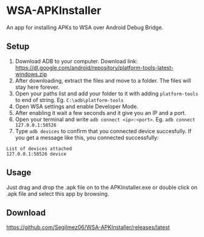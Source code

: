 # WSA-APKInstaller
An app for installing APKs to WSA over Android Debug Bridge.

## Setup

1) Download ADB to your computer. Download link: https://dl.google.com/android/repository/platform-tools-latest-windows.zip
2) After downloading, extract the files and move to a folder. The files will stay here forever.
3) Open your paths list and add your folder to it with adding `platform-tools` to end of string. Eg. `C:\adb\platform-tools`
4) Open WSA settings and enable Developer Mode.
5) After enabling it wait a few seconds and it give you an IP and a port.
6) Open your terminal and write `adb connect <ip>:<port>`. Eg. `adb connect 127.0.0.1:58526`
7) Type `adb devices` to confirm that you connected device succesfully. If you get a message like this, you connected successfully:
```
List of devices attached
127.0.0.1:58526 device
```
## Usage
Just drag and drop the .apk file on to the APKInstaller.exe or double click on .apk file and select this app by browsing.

## Download
https://github.com/Segilmez06/WSA-APKInstaller/releases/latest
